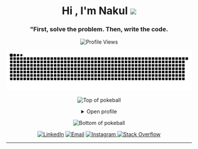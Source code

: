 <h1 align="center"><b>Hi , I'm Nakul </b><img src="https://media.giphy.com/media/hvRJCLFzcasrR4ia7z/giphy.gif" width="35"></h1>
<!--  -->

<h3 align="center">"First, solve the problem. Then, write the code. </h3>


<p align = "center">
	<img src = "https://komarev.com/ghpvc/?username=nakul8920&style=plastic&color=blueviolet" alt = "Profile Views"/>
</p>
<p align = "center">
	<img src = "https://github.com/7oSkaaa/7oSkaaa/blob/output/github-contribution-grid-snake.svg?" alt = "Snake Game"/>
</p>

<div align="center">


![Top of pokeball](https://user-images.githubusercontent.com/44261381/209363264-ac854d3c-2cc2-44c4-928e-8a08d1013f46.png)

<details>
<summary>Open profile</summary>

<br>
<div>
  <div align=center>
      <img height="200" alt="Avatar photo of me" src="https://github.com/10kartik/10kartik/assets/99239411/21742f3f-d9a7-4a53-8530-7d20d51e03a9" alt="Avatar photo of me">
  </div>
  <div align=center>
      <a href="https://git.io/typing-svg"><img src="https://readme-typing-svg.demolab.com/?font=VT323&size=35&duration=3500&pause=300&color=6A0572&center=true&vCenter=true&width=500&lines=Hey%2C+I+am+nakul;Welcome+to+My+GitHub+Profile;Inquisitive+and+Curious+by+nature;Software+and+Data+Engineer;front end+and+web+Developer;Hardworking+and+Ambitious;Gym+Freak;Music+and+Programming+Lover" alt="Typing SVG" /></a>
  </div>
</div>

<details>
<summary>About me</summary>

[//]: # (You must have a lf before the markdown element when inside a block for it to work: https://stackoverflow.com/questions/29368902/how-can-i-wrap-my-markdown-in-an-html-div)

<div align="center">
<p>Hey there! I'm <b>Nakul</b>, a <b>BSc Data Science student (2nd year)</b> with a strong passion for <b>AI, Machine Learning, Data Science,</b> and <b>Web Development</b>. I enjoy front-end development occasionally, crafting visually appealing and interactive user interfaces.</p>
	
<p>I have hands-on experience with various coding tools and technologies, including:</p>
<p>💻 <b>Programming & Data Tools:</b> Python, SQL, MongoDB, Power BI, Excel</p>
<p>🤖 <b>AI & ML:</b> Machine Learning, Statistics, Data Analytics, Automation</p>
<p>🌐 <b>Web Development:</b> HTML, CSS, JavaScript, React, ASP.NET</p>
<p>📂 <b>Version Control & Cloud:</b> GitHub, AWS, Odoo</p>

<p>My GitHub repository features multiple projects, including a <b>Netflix Clone, game projects,</b> a <b>Sentiment Analysis tool for social media,</b> and more. I love creating solutions that blend innovation with efficiency.</p>

<p>When I’m not coding, you'll find me <b>reading books 📚, listening to music 🎵,</b> or exploring the latest tech trends. I'm always looking to <b>learn, collaborate,</b> and build something impactful!</p>

<p>🚀 <b>Let’s connect and innovate together!</b></p>



</div>

</details>
 <details>
  <summary>Tools</summary>
  <div align="center">
    
<kbd>Programming Languages</kbd>
    <br><br>
    <img width="30px" src="https://cdn.jsdelivr.net/gh/devicons/devicon/icons/python/python-original.svg" alt="Python" title="Python" />
    <img width="30px" src="https://cdn.jsdelivr.net/gh/devicons/devicon/icons/mysql/mysql-original.svg" alt="SQL" title="SQL" />
    <br><br>

 <kbd>Front-end</kbd>
    <br><br>
    <img width="30px" src="https://cdn.jsdelivr.net/gh/devicons/devicon/icons/html5/html5-original.svg" alt="HTML" title="HTML"/> 
    <img width="30px" src="https://cdn.jsdelivr.net/gh/devicons/devicon/icons/css3/css3-plain-wordmark.svg" alt="CSS" title="CSS"/>  
    <img width="30px" src="https://cdn.jsdelivr.net/gh/devicons/devicon/icons/react/react-original.svg" alt="React" title="ReactJS"/>
    <img width="30px" src="https://cdn.jsdelivr.net/gh/devicons/devicon/icons/javascript/javascript-original.svg" alt="JavaScript" title="JavaScript"/>
    <br><br>

<kbd>Database</kbd>
    <br><br>
    <img width="50px" src="https://github.com/user-attachments/assets/74e664af-012f-4040-90f8-6d28429793c6" alt="MySQL" title="MySQL"/>
    <img width="30px" src="https://cdn.jsdelivr.net/gh/devicons/devicon/icons/mongodb/mongodb-plain.svg" alt="MongoDB" title="MongoDB"/>
    <img width="30px" src="https://cdn.jsdelivr.net/gh/devicons/devicon/icons/postgresql/postgresql-original.svg" alt="PostgreSQL" title="PostgreSQL"/>
    <img width="60px" src="https://cdn.jsdelivr.net/gh/devicons/devicon/icons/oracle/oracle-original.svg" alt="Oracle" title="Oracle"/>
    <br><br>

<kbd>Cloud & Deployment</kbd>
    <br><br>
    <img width="30px" src="https://user-images.githubusercontent.com/25181517/183896132-54262f2e-6d98-41e3-8888-e40ab5a17326.png" alt="AWS" title="AWS"/>
    <img width="30px" src="https://github.com/user-attachments/assets/826ee537-7a90-4411-809b-0aec43b66cf7" alt="GCP" title="GCP"/>
    <img width="30px" src="https://cdn.jsdelivr.net/gh/devicons/devicon/icons/git/git-plain.svg" alt="Git" title="Git"/>
    <br><br>

<kbd>AI & Data Science</kbd>
    <br><br>
    <img width="30px" src="https://cdn.jsdelivr.net/gh/devicons/devicon/icons/numpy/numpy-original.svg" alt="NumPy" title="NumPy"/>
    <img width="30px" src="https://cdn.jsdelivr.net/gh/devicons/devicon/icons/pandas/pandas-original.svg" alt="Pandas" title="Pandas"/>
    <img width="30px" src="https://github.com/user-attachments/assets/5520820d-15b2-4986-a963-dc9d61927946" alt="Machine Learning" title="Machine Learning"/>
    <img width="30px" src="https://github.com/user-attachments/assets/97a1d89b-41e4-488d-8cd7-87e4bd76e691" alt="Statistics" title="Statistics"/>
    <img width="30px" src="https://freelogopng.com/images/all_img/1681038242chatgpt-logo-png.png" alt="ChatGPT" title="ChatGPT"/>
    <img width="30px" src="https://crystalpng.com/wp-content/uploads/2025/01/deepseek-logo-01.png" alt="Deepseek" title="Deepseek"/>
    <br><br>

<kbd>Tools</kbd>
    <br><br>
    <img width="30px" src="https://cdn.jsdelivr.net/gh/devicons/devicon/icons/vscode/vscode-original.svg" alt="VSCode" title="VS Code"/>
    <img width="30px" src="https://cdn.jsdelivr.net/gh/devicons/devicon/icons/jupyter/jupyter-original.svg" alt="Jupyter" title="Jupyter"/>
    <img width="30px" src="https://cdn.jsdelivr.net/gh/devicons/devicon/icons/pycharm/pycharm-original.svg" alt="PyCharm" title="PyCharm IDE"/>
    <img width="30px" src="https://cdn.jsdelivr.net/gh/devicons/devicon/icons/spyder/spyder-original.svg" alt="Spyder" title="Spyder"/>
    <img width="30px" src="https://cdn.jsdelivr.net/gh/devicons/devicon/icons/mongodb/mongodb-original.svg" alt="MongoDB" title="MongoDB"/>
    <img width="30px" src="https://cdn.jsdelivr.net/gh/devicons/devicon/icons/postgresql/postgresql-original.svg" alt="PostgreSQL" title="PostgreSQL"/>
    <img width="30px" src="https://cdn.jsdelivr.net/gh/devicons/devicon/icons/replit/replit-original.svg" alt="Replit" title="Replit"/>
    <br><br>
    
  </div>
</details>

<details>
  <summary>GitHub Stats</summary>
  <h3>My GitHub Stats</h3>
<img align="right" alt="Coding" width="300" src="https://cdn.dribbble.com/users/1277312/screenshots/14733298/media/39b1045e593737587dd60e42c8422d1f.gif" >
<br>


<p><img align="left" src="https://github-readme-stats.vercel.app/api/top-langs?username=nakul8920&show_icons=true&theme=dark&locale=en&layout=compact" alt="nakul8920" /></p>

<br><br><br><br><br><br><br>
<p>&nbsp;<img align="left" src="https://github-readme-stats.vercel.app/api?username=nakul8920&show_icons=true&theme=dark&locale=en" alt="nakul8920" /></p>
<br><br><br><br><br><br><br><br><br><br>
	
</details>



<details>
  <summary>Quote of the day</summary>
  <br>
  <blockquote>
    “A bug is never just a mistake. It represents something bigger. An error of thinking. That makes you who you are.”
    <br><strong>Mr. Robot - Elliot Alderson</strong>
  </blockquote>
</details>

<details>
  <summary>Free DOSE hit</summary>
  <br>
  <small><i>DOSE (dopamine, oxytocin, serotonin & endorphin), refresh page if dose was ineffective.</i></small>
  <br>
  <div align="center"><img src="https://readme-jokes.vercel.app/api?theme=monokai" alt="Jokes Card" /></div>
</details>

<details>
<summary>What can I do for you?</summary>
<table style="border: none">
  <tr>
  <td width="50%" valign="top">

[//]: # (Fighting against markdown and blocks isn't easy, indentation is catastrophic)

## Let's Work on Your Project Together!

If you have any coding-related problems, if I can solve them, I will definitely help you. Feel free to ask me or <a href="mailto:nakuljangid99@gmail.com">contact me by email</a> – I won't bite, I promise.
  
  </td>
</tr>
</table>

</details>

</details>

![Bottom of pokeball](https://user-images.githubusercontent.com/44261381/209363271-905d2a5e-8a18-44c0-a450-45dddd4d5036.png)

</div>

<div align=center>
 <a href="https://www.linkedin.com/in/nakul-jangra-b7892329a/" target="_blank"><img src="https://img.shields.io/static/v1?style=for-the-badge&message=LinkedIn&color=0A66C2&logo=LinkedIn&logoColor=FFFFFF&label=" alt="LinkedIn" /></a>
<a href="mailto:nakuljangid99@gmail.com?subject=Hi%20Nakul%20,%20nice%20to%20meet%20you!" target="_blank"><img alt="Email" src="https://img.shields.io/static/v1?style=for-the-badge&message=Gmail&color=EA4335&logo=Gmail&logoColor=FFFFFF&label=" /></a>
<a href="https://www.instagram.com/nakul__jangra/" target="_blank">
  <img alt="Instagram" src="https://img.shields.io/badge/Instagram-E4405F?style=for-the-badge&logo=instagram&logoColor=white" />
</a>
<a href="https://stackoverflow.com/users/29509094/nakul-jangra" target="_blank">
  <img alt="Stack Overflow" src="https://img.shields.io/badge/Stack%20Overflow-F58025?style=for-the-badge&logo=stackoverflow&logoColor=white" />
</a>



------
